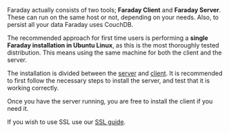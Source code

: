 Faraday actually consists of two tools; **Faraday Client** and **Faraday Server**. These can run on the same host or not, depending on your needs. Also, to persist all your data Faraday uses CouchDB.

The recommended approach for first time users is performing a **single Faraday installation in Ubuntu Linux**, as this is the most thoroughly tested distribution. This means using the same machine for both the client and the server.

The installation is divided between the [server](https://github.com/infobyte/faraday/wiki/installation-server) and [client](https://github.com/infobyte/faraday/wiki/installation-client). It is recommended to first follow the necessary steps to install the server, and test that it is working correctly.

Once you have the server running, you are free to install the client if you need it.

If you wish to use SSL use our [SSL guide](https://github.com/infobyte/faraday/wiki/SSL).
